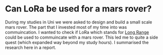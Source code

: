 # Can LoRa be used for a mars rover?
During my studies in Uni we were asked to design and build a small scale mars rover.
The part that I invested most of my time into was commuincation.
I wanted to check if LoRa which stands for [Long Range](https://en.wikipedia.org/wiki/LoRa) could be used to commuincate with a mars rover.
This led me to quite a side quest (which expanded way beyond my study hours).
I summarised the research here in a report.

<div class="text-start">
  <object data="/assets/projects/LoRa/LoRa.pdf" width="1000" height="500" type='application/pdf'></object>
</div>

